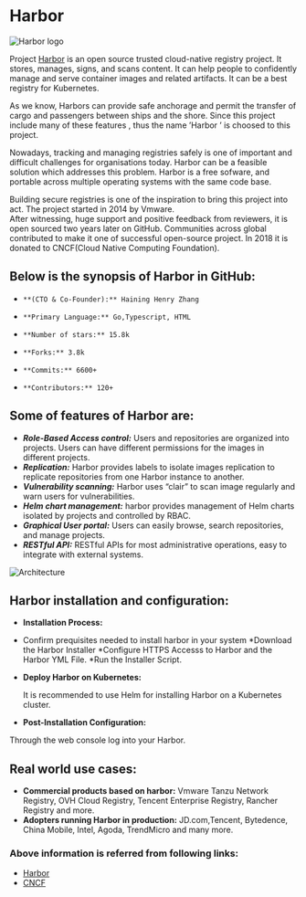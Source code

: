 ﻿---
sidebar_position: 13
---

# Harbor
![Harbor logo](https://raw.githubusercontent.com/goharbor/website/master/docs/img/readme/harbor_logo.png)


Project [Harbor](https://goharbor.io/) is an open source trusted cloud-native registry project. It stores, manages, signs, and scans content. 
It can help people to  confidently manage and serve container images and related artifacts. It can be a best registry for Kubernetes. 

As we know, Harbors  can provide safe anchorage and permit the transfer of cargo and passengers between ships and the shore. 
Since this project include many of these features , thus the name ’Harbor ’ is choosed to this project.

Nowadays, tracking and managing registries safely  is one of important and difficult challenges for organisations today. 
Harbor can be a feasible solution which addresses this problem. Harbor is a free sofware, and portable across multiple operating systems with the same code base. 

Building secure registries is one of the inspiration to bring this project into act.  The project started in 2014 by Vmware.  
After witnessing, huge support and positive feedback from reviewers, it is open sourced two years later on GitHub. 
Communities across global contributed to make it one of successful open-source project. In 2018 it is donated to CNCF(Cloud Native Computing Foundation).

## Below is the synopsis of Harbor in  GitHub:
*     **(CTO & Co-Founder):** Haining Henry Zhang
*     **Primary Language:** Go,Typescript, HTML
*     **Number of stars:** 15.8k
*     **Forks:** 3.8k
*     **Commits:** 6600+
*     **Contributors:** 120+

## Some of features of Harbor are:
*	_**Role-Based Access control:**_ Users and repositories are organized into projects. Users can have different permissions for the images in different projects.
*	_**Replication:**_ Harbor provides labels to isolate images replication to replicate repositories from one Harbor instance to another.
*	_**Vulnerability scanning:**_ Harbor uses “clair”   to scan image regularly and warn users for vulnerabilities.
*	_**Helm chart management:**_ harbor provides management of Helm charts isolated by projects and controlled by RBAC.
*	_**Graphical User portal:**_ Users can easily browse, search repositories, and manage projects.
*	_**RESTful API:**_  RESTful APIs for most administrative operations, easy to integrate with external systems.

![Architecture](https://www.cncf.io/wp-content/uploads/2020/08/Harbor-1.png)

## Harbor installation and configuration:
*	**Installation Process:**  
   * Confirm prequisites needed to install harbor in your system
   *Download the Harbor Installer
   *Configure HTTPS Accesss to Harbor and the Harbor YML File.
   *Run the Installer Script.
*	**Deploy Harbor on Kubernetes:**
    
    It is recommended to use Helm for installing Harbor on a Kubernetes cluster.
*	**Post-Installation Configuration:**

 Through the web console log into your Harbor. 


## Real world use cases:
*	**Commercial products based on harbor:** Vmware Tanzu Network Registry, OVH Cloud Registry, Tencent Enterprise Registry, Rancher Registry and more.
*	**Adopters running Harbor in production:** JD.com,Tencent, Bytedence, China Mobile, Intel, Agoda, TrendMicro and many more.

### Above information is referred from following links:
* [Harbor](https://goharbor.io/)
* [CNCF](https://www.cncf.io/blog/2018/07/31/cncf-to-host-harbor-in-the-sandbox/)
